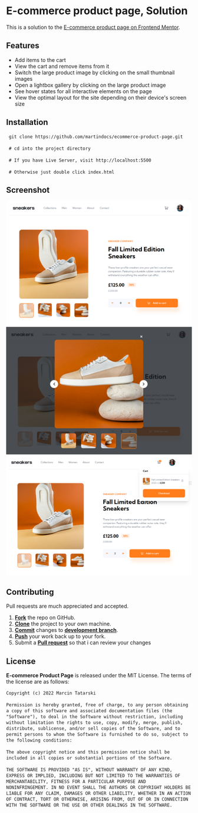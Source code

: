 # E-commerce product page, Solution

This is a solution to the [E-commerce product page on Frontend Mentor](https://www.frontendmentor.io/challenges/ecommerce-product-page-UPsZ9MJp6/hub/ecommerce-product-page-BJbl3X6f9).

## Features
- Add items to the cart
- View the cart and remove items from it
- Switch the large product image by clicking on the small thumbnail images
- Open a lightbox gallery by clicking on the large product image
- See hover states for all interactive elements on the page
- View the optimal layout for the site depending on their device's screen size

## Installation

```
 git clone https://github.com/martindocs/ecommerce-product-page.git

 # cd into the project directory

 # If you have Live Server, visit http://localhost:5500 
 
 # Otherwise just double click index.html
```

## Screenshot
![Main Page](./img/ecommerce-product-page01.png)
![Lightbox](./img/ecommerce-product-page02.png)
![Cart](./img/ecommerce-product-page03.png)

## Contributing

Pull requests are much appreciated and accepted.

1. <a href='https://help.github.com/articles/fork-a-repo/'>**Fork**</a> the repo on GitHub.
2. <a href='https://help.github.com/articles/cloning-a-repository/'>**Clone**</a> the project to your own machine.
3. <a href='https://git-scm.com/book/en/v2/Git-Basics-Recording-Changes-to-the-Repository'>**Commit**</a> changes to <a href='https://git-scm.com/book/en/v2/Git-Branching-Branches-in-a-Nutshell'>**development branch**</a>.
4. <a href='https://help.github.com/articles/pushing-to-a-remote/'>**Push**</a> your work back up to your fork.
5. Submit a <a href='https://help.github.com/articles/about-pull-requests/'>**Pull request**</a> so that i can review your changes

## License

**E-commerce Product Page** is released under the MIT License. The terms of the license are as follows:

```
Copyright (c) 2022 Marcin Tatarski

Permission is hereby granted, free of charge, to any person obtaining
a copy of this software and associated documentation files (the
"Software"), to deal in the Software without restriction, including
without limitation the rights to use, copy, modify, merge, publish,
distribute, sublicense, and/or sell copies of the Software, and to
permit persons to whom the Software is furnished to do so, subject to
the following conditions:

The above copyright notice and this permission notice shall be
included in all copies or substantial portions of the Software.

THE SOFTWARE IS PROVIDED "AS IS", WITHOUT WARRANTY OF ANY KIND,
EXPRESS OR IMPLIED, INCLUDING BUT NOT LIMITED TO THE WARRANTIES OF
MERCHANTABILITY, FITNESS FOR A PARTICULAR PURPOSE AND
NONINFRINGEMENT. IN NO EVENT SHALL THE AUTHORS OR COPYRIGHT HOLDERS BE
LIABLE FOR ANY CLAIM, DAMAGES OR OTHER LIABILITY, WHETHER IN AN ACTION
OF CONTRACT, TORT OR OTHERWISE, ARISING FROM, OUT OF OR IN CONNECTION
WITH THE SOFTWARE OR THE USE OR OTHER DEALINGS IN THE SOFTWARE.
```